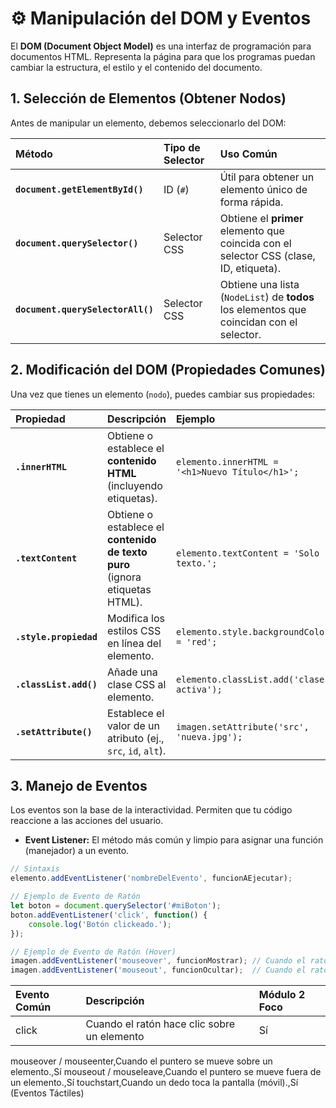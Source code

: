 # ⚙️ Manipulación del DOM y Eventos

El **DOM (Document Object Model)** es una interfaz de programación para documentos HTML. Representa la página para que los programas puedan cambiar la estructura, el estilo y el contenido del documento.

## 1. Selección de Elementos (Obtener Nodos)

Antes de manipular un elemento, debemos seleccionarlo del DOM:

| Método | Tipo de Selector | Uso Común |
| :--- | :--- | :--- |
| **`document.getElementById()`** | ID (`#`) | Útil para obtener un elemento único de forma rápida. |
| **`document.querySelector()`** | Selector CSS | Obtiene el **primer** elemento que coincida con el selector CSS (clase, ID, etiqueta). |
| **`document.querySelectorAll()`** | Selector CSS | Obtiene una lista (`NodeList`) de **todos** los elementos que coincidan con el selector. |

## 2. Modificación del DOM (Propiedades Comunes)

Una vez que tienes un elemento (`nodo`), puedes cambiar sus propiedades:

| Propiedad | Descripción | Ejemplo |
| :--- | :--- | :--- |
| **`.innerHTML`** | Obtiene o establece el **contenido HTML** (incluyendo etiquetas). | `elemento.innerHTML = '<h1>Nuevo Título</h1>';` |
| **`.textContent`** | Obtiene o establece el **contenido de texto puro** (ignora etiquetas HTML). | `elemento.textContent = 'Solo texto.';` |
| **`.style.propiedad`** | Modifica los estilos CSS en línea del elemento. | `elemento.style.backgroundColor = 'red';` |
| **`.classList.add()`** | Añade una clase CSS al elemento. | `elemento.classList.add('clase-activa');` |
| **`.setAttribute()`** | Establece el valor de un atributo (ej., `src`, `id`, `alt`). | `imagen.setAttribute('src', 'nueva.jpg');` |

## 3. Manejo de Eventos

Los eventos son la base de la interactividad. Permiten que tu código reaccione a las acciones del usuario.

* **Event Listener:** El método más común y limpio para asignar una función (manejador) a un evento.

```javascript
// Sintaxis
elemento.addEventListener('nombreDelEvento', funcionAEjecutar);

// Ejemplo de Evento de Ratón
let boton = document.querySelector('#miBoton');
boton.addEventListener('click', function() {
    console.log('Botón clickeado.');
});

// Ejemplo de Evento de Ratón (Hover)
imagen.addEventListener('mouseover', funcionMostrar); // Cuando el ratón entra
imagen.addEventListener('mouseout', funcionOcultar);  // Cuando el ratón sale
```

| Evento Común | Descripción | Módulo 2 Foco |
| :--- | :--- | :--- |
| click | Cuando el ratón hace clic sobre un elemento | Sí |
mouseover / mouseenter,Cuando el puntero se mueve sobre un elemento.,Sí
mouseout / mouseleave,Cuando el puntero se mueve fuera de un elemento.,Sí
touchstart,Cuando un dedo toca la pantalla (móvil).,Sí (Eventos Táctiles)